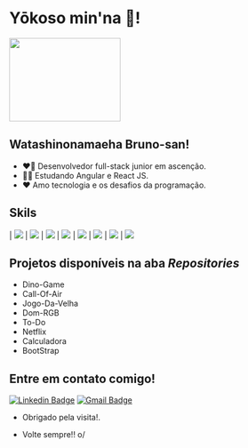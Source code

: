 # Yōkoso min'na :vulcan_salute:!
<img width="200" height="150" src="https://i.pinimg.com/originals/67/6c/af/676caf34754c21aa4f0ca91ebcd44932.gif">


## Watashinonamaeha Bruno-san!

- :heart_on_fire: Desenvolvedor full-stack junior em ascenção.
- 	:man_student: Estudando Angular e React JS.
- 	♥️ Amo tecnologia e os desafios da programação.

## Skils 

| <img aling="left" src="https://img.shields.io/badge/JavaScript-F7DF1E?style=for-the-badge&logo=javascript&logoColor=black" /> | <img aling="left" src="https://img.shields.io/badge/HTML5-E34F26?style=for-the-badge&logo=html5&logoColor=white" /> | <img aling="right" src="https://img.shields.io/badge/CSS3-1572B6?style=for-the-badge&logo=css3&logoColor=white" /> | <img aling="right" src="https://img.shields.io/badge/Node.js-43853D?style=for-the-badge&logo=node.js&logoColor=white" /> | <img aling="right" src="https://img.shields.io/badge/Java-ED8B00?style=for-the-badge&logo=java&logoColor=white" /> | <img aling="right" src="https://img.shields.io/badge/C-00599C?style=for-the-badge&logo=c&logoColor=white" /> | <img aling="right" src="https://img.shields.io/badge/C%23-239120?style=for-the-badge&logo=c-sharp&logoColor=white" /> | <img aling="right" src="https://img.shields.io/badge/MySQL-00000F?style=for-the-badge&logo=mysql&logoColor=white" />

## Projetos disponíveis na aba *Repositories*

- Dino-Game
- Call-Of-Air
- Jogo-Da-Velha
- Dom-RGB
- To-Do
- Netflix
- Calculadora
- BootStrap

## Entre em contato comigo!
[![Linkedin Badge](https://img.shields.io/badge/-LinkedIn-blue?style=flat-square&logo=Linkedin&logoColor=white&link=https://www.linkedin.com/in/bruno-antunes-5a4053204/)](https://www.linkedin.com/in/bruno-antunes-5a4053204/)
[![Gmail Badge](https://img.shields.io/badge/-Gmail-c14438?style=flat-square&logo=Gmail&logoColor=white&link=mailto:loginobsequio@gmail.com)](mailto:loginobsequio@gmail.com)

- Obrigado pela visita!. 
 
- Volte sempre!! o/
